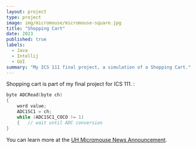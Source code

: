 ```yaml
---
layout: project
type: project
image: img/micromouse/micromouse-square.jpg
title: "Shopping Cart"
date: 2023
published: true
labels:
  - Java
  - Intellij
  - GUI
summary: "My ICS 111 final project, a simulation of a Shopping Cart."
---
```

Shopping cart is part of my final project for ICS 111. :

```cpp
byte ADCRead(byte ch)
{
    word value;
    ADC1SC1 = ch;
    while (ADC1SC1_COCO != 1)
    {   // wait until ADC conversion 
}
```

You can learn more at the [UH Micromouse News Announcement](https://manoa.hawaii.edu/news/article.php?aId=2857).
